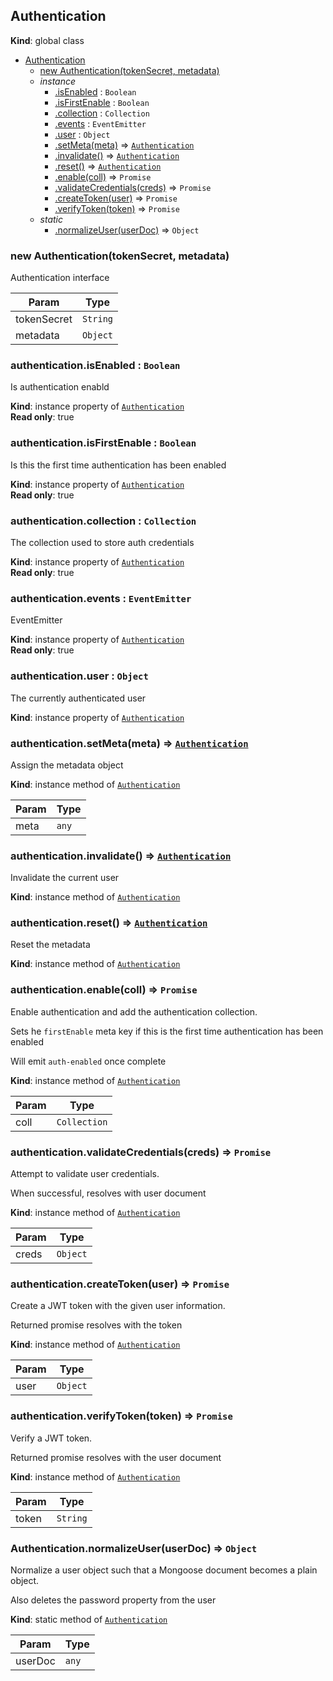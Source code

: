 <a name="Authentication"></a>

## Authentication
**Kind**: global class  

* [Authentication](#Authentication)
    * [new Authentication(tokenSecret, metadata)](#new_Authentication_new)
    * _instance_
        * [.isEnabled](#Authentication+isEnabled) : <code>Boolean</code>
        * [.isFirstEnable](#Authentication+isFirstEnable) : <code>Boolean</code>
        * [.collection](#Authentication+collection) : <code>Collection</code>
        * [.events](#Authentication+events) : <code>EventEmitter</code>
        * [.user](#Authentication+user) : <code>Object</code>
        * [.setMeta(meta)](#Authentication+setMeta) ⇒ <code>[Authentication](#Authentication)</code>
        * [.invalidate()](#Authentication+invalidate) ⇒ <code>[Authentication](#Authentication)</code>
        * [.reset()](#Authentication+reset) ⇒ <code>[Authentication](#Authentication)</code>
        * [.enable(coll)](#Authentication+enable) ⇒ <code>Promise</code>
        * [.validateCredentials(creds)](#Authentication+validateCredentials) ⇒ <code>Promise</code>
        * [.createToken(user)](#Authentication+createToken) ⇒ <code>Promise</code>
        * [.verifyToken(token)](#Authentication+verifyToken) ⇒ <code>Promise</code>
    * _static_
        * [.normalizeUser(userDoc)](#Authentication.normalizeUser) ⇒ <code>Object</code>

<a name="new_Authentication_new"></a>

### new Authentication(tokenSecret, metadata)
Authentication interface


| Param | Type |
| --- | --- |
| tokenSecret | <code>String</code> | 
| metadata | <code>Object</code> | 

<a name="Authentication+isEnabled"></a>

### authentication.isEnabled : <code>Boolean</code>
Is authentication enabld

**Kind**: instance property of <code>[Authentication](#Authentication)</code>  
**Read only**: true  
<a name="Authentication+isFirstEnable"></a>

### authentication.isFirstEnable : <code>Boolean</code>
Is this the first time authentication has been enabled

**Kind**: instance property of <code>[Authentication](#Authentication)</code>  
**Read only**: true  
<a name="Authentication+collection"></a>

### authentication.collection : <code>Collection</code>
The collection used to store auth credentials

**Kind**: instance property of <code>[Authentication](#Authentication)</code>  
**Read only**: true  
<a name="Authentication+events"></a>

### authentication.events : <code>EventEmitter</code>
EventEmitter

**Kind**: instance property of <code>[Authentication](#Authentication)</code>  
**Read only**: true  
<a name="Authentication+user"></a>

### authentication.user : <code>Object</code>
The currently authenticated user

**Kind**: instance property of <code>[Authentication](#Authentication)</code>  
<a name="Authentication+setMeta"></a>

### authentication.setMeta(meta) ⇒ <code>[Authentication](#Authentication)</code>
Assign the metadata object

**Kind**: instance method of <code>[Authentication](#Authentication)</code>  

| Param | Type |
| --- | --- |
| meta | <code>any</code> | 

<a name="Authentication+invalidate"></a>

### authentication.invalidate() ⇒ <code>[Authentication](#Authentication)</code>
Invalidate the current user

**Kind**: instance method of <code>[Authentication](#Authentication)</code>  
<a name="Authentication+reset"></a>

### authentication.reset() ⇒ <code>[Authentication](#Authentication)</code>
Reset the metadata

**Kind**: instance method of <code>[Authentication](#Authentication)</code>  
<a name="Authentication+enable"></a>

### authentication.enable(coll) ⇒ <code>Promise</code>
Enable authentication and add the authentication collection.

Sets he `firstEnable` meta key if this is the first time authentication
has been enabled

Will emit `auth-enabled` once complete

**Kind**: instance method of <code>[Authentication](#Authentication)</code>  

| Param | Type |
| --- | --- |
| coll | <code>Collection</code> | 

<a name="Authentication+validateCredentials"></a>

### authentication.validateCredentials(creds) ⇒ <code>Promise</code>
Attempt to validate user credentials.

When successful, resolves with user document

**Kind**: instance method of <code>[Authentication](#Authentication)</code>  

| Param | Type |
| --- | --- |
| creds | <code>Object</code> | 

<a name="Authentication+createToken"></a>

### authentication.createToken(user) ⇒ <code>Promise</code>
Create a JWT token with the given user information.

Returned promise resolves with the token

**Kind**: instance method of <code>[Authentication](#Authentication)</code>  

| Param | Type |
| --- | --- |
| user | <code>Object</code> | 

<a name="Authentication+verifyToken"></a>

### authentication.verifyToken(token) ⇒ <code>Promise</code>
Verify a JWT token.

Returned promise resolves with the user document

**Kind**: instance method of <code>[Authentication](#Authentication)</code>  

| Param | Type |
| --- | --- |
| token | <code>String</code> | 

<a name="Authentication.normalizeUser"></a>

### Authentication.normalizeUser(userDoc) ⇒ <code>Object</code>
Normalize a user object such that a Mongoose document
becomes a plain object.

Also deletes the password property from the user

**Kind**: static method of <code>[Authentication](#Authentication)</code>  

| Param | Type |
| --- | --- |
| userDoc | <code>any</code> | 

